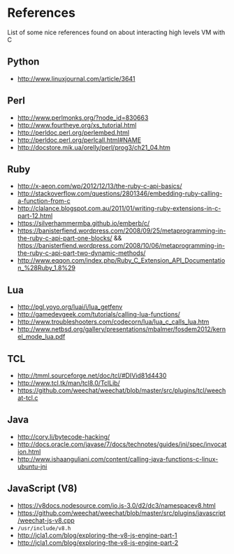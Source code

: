 # References

List of some nice references found on about interacting high levels VM with C

## Python ##

* http://www.linuxjournal.com/article/3641

## Perl ##

* http://www.perlmonks.org/?node_id=830663
* http://www.fourtheye.org/xs_tutorial.html
* http://perldoc.perl.org/perlembed.html
* http://perldoc.perl.org/perlcall.html#NAME
* http://docstore.mik.ua/orelly/perl/prog3/ch21_04.htm

## Ruby ##

* http://x-aeon.com/wp/2012/12/13/the-ruby-c-api-basics/
* http://stackoverflow.com/questions/2801346/embedding-ruby-calling-a-function-from-c
* http://clalance.blogspot.com.au/2011/01/writing-ruby-extensions-in-c-part-12.html
* https://silverhammermba.github.io/emberb/c/
* https://banisterfiend.wordpress.com/2008/09/25/metaprogramming-in-the-ruby-c-api-part-one-blocks/
&& https://banisterfiend.wordpress.com/2008/10/06/metaprogramming-in-the-ruby-c-api-part-two-dynamic-methods/
* http://www.eqqon.com/index.php/Ruby_C_Extension_API_Documentation_%28Ruby_1.8%29

## Lua ##

* http://pgl.yoyo.org/luai/i/lua_getfenv
* http://gamedevgeek.com/tutorials/calling-lua-functions/
* http://www.troubleshooters.com/codecorn/lua/lua_c_calls_lua.htm
* http://www.netbsd.org/gallery/presentations/mbalmer/fosdem2012/kernel_mode_lua.pdf

## TCL ##

* http://tmml.sourceforge.net/doc/tcl/#DIVid81d4430
* http://www.tcl.tk/man/tcl8.0/TclLib/
* https://github.com/weechat/weechat/blob/master/src/plugins/tcl/weechat-tcl.c

## Java ##

* http://cory.li/bytecode-hacking/
* http://docs.oracle.com/javase/7/docs/technotes/guides/jni/spec/invocation.html
* http://www.ishaanguliani.com/content/calling-java-functions-c-linux-ubuntu-jni

## JavaScript (V8) ##

 * https://v8docs.nodesource.com/io.js-3.0/d2/dc3/namespacev8.html
 * https://github.com/weechat/weechat/blob/master/src/plugins/javascript/weechat-js-v8.cpp
 * `/usr/include/v8.h`
 * http://jcla1.com/blog/exploring-the-v8-js-engine-part-1
 * http://jcla1.com/blog/exploring-the-v8-js-engine-part-2

